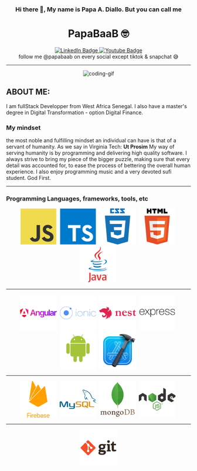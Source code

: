 <div id = "welcome-header" align="center">
<h3>Hi there 👋, My name is Papa A. Diallo. But you can call me </h3>
<h1>PapaBaaB 🤓</h1>
  <div id="badges">
  <a href="https://www.linkedin.com/in/papabaab/">
    <img src="https://img.shields.io/badge/LinkedIn-blue?style=for-the-badge&logo=linkedin&logoColor=white" alt="LinkedIn Badge"/>
  </a>
  <a href="https://www.youtube.com/channel/UCuvw04Pja8126x-FQ2Pt5KA">
    <img src="https://img.shields.io/badge/YouTube-red?style=for-the-badge&logo=youtube&logoColor=white" alt="Youtube Badge"/>
  </a>
</div>
  follow me @papabaab on every social except tiktok & snapchat 😅
</div>

<hr>


<div align="center" id = "image-header">
  <img alt = "coding-gif" src = "https://i.giphy.com/media/v1.Y2lkPTc5MGI3NjExbW55bjc2OXAyeXp3cm0wamZlMnNnMmRrZWRrNno3dGp2bXUyYWJuaCZlcD12MV9pbnRlcm5hbF9naWZfYnlfaWQmY3Q9Zw/26tn33aiTi1jkl6H6/giphy.gif">
</div>

## ABOUT ME: 
I am fullStack Developper from West Africa Senegal. I also have a master's degree in Digital Transformation - option Digital Finance.
### My mindset
the most noble and fulfilling mindset an individual can have is that of a servant of humanity. As we say in Virginia Tech: **Ut Prosim**
My way of serving humanity is by programming and delivering high quality software. I always strive to bring my piece of the bigger puzzle, making sure that every detail was accounted for, to ease the process of bettering the overall human experience. 
I also enjoy programming music and a very devoted sufi student. God First.

<hr>
<h3>Programming Languages, frameworks, tools, etc</h3>
<div align = "center">
  <img src="https://github.com/devicons/devicon/blob/master/icons/javascript/javascript-original.svg" title="JavaScript" alt="JavaScript"  height="100"/>&nbsp;
  <img src="https://github.com/devicons/devicon/blob/master/icons/typescript/typescript-original.svg" title="Typescript" alt="Typescript"  height="100"/>&nbsp;
  <img src="https://github.com/devicons/devicon/blob/master/icons/css3/css3-plain-wordmark.svg"  title="CSS3" alt="CSS" height="100"/>&nbsp;
  <img src="https://github.com/devicons/devicon/blob/master/icons/html5/html5-original-wordmark.svg" title="HTML5" alt="HTML" height="100"/>&nbsp;
  <img src="https://github.com/devicons/devicon/blob/master/icons/java/java-original-wordmark.svg" title="java" alt="Java" height="100"/>&nbsp;
  <hr>
  <img src="https://github.com/devicons/devicon/blob/master/icons/angular/angular-original-wordmark.svg" title="Angular" alt="Angular" height="100"/>&nbsp;
  <img src="https://github.com/devicons/devicon/blob/master/icons/ionic/ionic-original-wordmark.svg" title="Ionic" alt="Ionic" height="100"/>&nbsp;
  <img src="https://github.com/devicons/devicon/blob/master/icons/nestjs/nestjs-original-wordmark.svg" title="Nest.js" alt="Nestjs"  height="100"/>&nbsp;
  <img src="https://github.com/devicons/devicon/blob/master/icons/express/express-original-wordmark.svg" title="Express" alt="Expressjs"  height="100"/>&nbsp;
  <img src="https://github.com/devicons/devicon/blob/master/icons/android/android-original-wordmark.svg" title="Android" alt="Android"  height="100"/>&nbsp;
  <img src="https://github.com/devicons/devicon/blob/master/icons/xcode/xcode-original.svg" title="Xcode" alt="Xcode"  height="100"/>&nbsp;
  <hr>
  <img src="https://github.com/devicons/devicon/blob/master/icons/firebase/firebase-plain-wordmark.svg" title="Firebase" alt="Firebase" height="100"/>&nbsp;
  <img src="https://github.com/devicons/devicon/blob/master/icons/mysql/mysql-original-wordmark.svg" title="MySQL"  alt="MySQL" height="100"/>&nbsp;
  <img src="https://github.com/devicons/devicon/blob/master/icons/mongodb/mongodb-original-wordmark.svg" title="MONGO"  alt="MONGODB" height="100"/>&nbsp;
  <img src="https://github.com/devicons/devicon/blob/master/icons/nodejs/nodejs-original-wordmark.svg" title="NodeJS" alt="NodeJS"  height="100"/>&nbsp;
  <hr>
  <img src="https://github.com/devicons/devicon/blob/master/icons/git/git-original-wordmark.svg" title="Git" **alt="Git" height="100"/>
</div>

<!--
**papabaab/papabaab** is a ✨ _special_ ✨ repository because its `README.md` (this file) appears on your GitHub profile.
Here are some ideas to get you started:
- 🔭 I’m currently working on ...
- 🌱 I’m currently learning ...
- 👯 I’m looking to collaborate on ...
- 🤔 I’m looking for help with ...
- 💬 Ask me about ...
- 📫 How to reach me: ...
- 😄 Pronouns: ...
- ⚡ Fun fact: ...
-->
